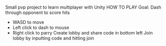 Small pvp project to learn multiplayer with Unity
HOW TO PLAY
Goal: Dash through opponent to score hits
- WASD to move
- Left click to dash to mouse
- Right click to parry
Create lobby and share code in bottom left
Join lobby by inputting code and hitting join
